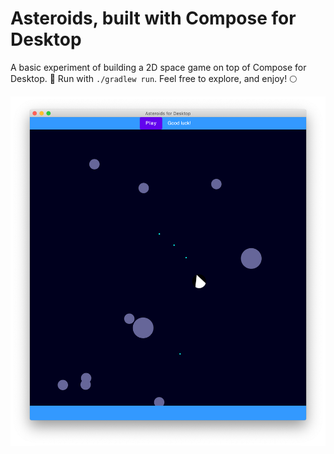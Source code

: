# Asteroids, built with Compose for Desktop

A basic experiment of building a 2D space game on top of Compose for Desktop. 🚀 Run with `./gradlew run`. Feel free to explore, and enjoy! 🌕

![Screenshot of the game](dev-graphics2.png)